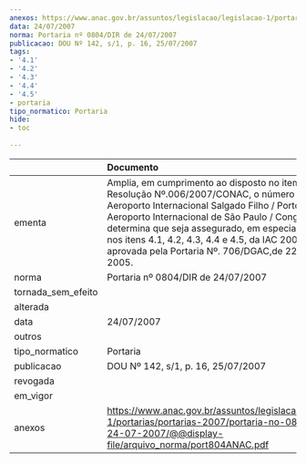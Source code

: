 ```yaml
---
anexos: https://www.anac.gov.br/assuntos/legislacao/legislacao-1/portarias/portarias-2007/portaria-no-0804-dir-de-24-07-2007/@@display-file/arquivo_norma/port804ANAC.pdf
data: 24/07/2007
norma: Portaria nº 0804/DIR de 24/07/2007
publicacao: DOU Nº 142, s/1, p. 16, 25/07/2007
tags:
- '4.1'
- '4.2'
- '4.3'
- '4.4'
- '4.5'
- portaria
tipo_normatico: Portaria
hide: 
- toc 
 
---
```


|                    | Documento                                                                                                                                                                                                                                                                                                                                                                                 |
|:-------------------|:------------------------------------------------------------------------------------------------------------------------------------------------------------------------------------------------------------------------------------------------------------------------------------------------------------------------------------------------------------------------------------------|
| ementa             | Amplia, em cumprimento ao disposto no item 1 da Resolução Nº.006/2007/CONAC, o número de fiscais no Aeroporto Internacional Salgado Filho / Porto Alegre e no Aeroporto Internacional de São Paulo / Congonhas, e determina que seja assegurado, em especial, o disposto nos itens 4.1, 4.2, 4.3, 4.4 e 4.5, da IAC 200-1001, aprovada pela Portaria Nº. 706/DGAC,de 22 de julho de 2005. |
| norma              | Portaria nº 0804/DIR de 24/07/2007                                                                                                                                                                                                                                                                                                                                                        |
| tornada_sem_efeito |                                                                                                                                                                                                                                                                                                                                                                                           |
| alterada           |                                                                                                                                                                                                                                                                                                                                                                                           |
| data               | 24/07/2007                                                                                                                                                                                                                                                                                                                                                                                |
| outros             |                                                                                                                                                                                                                                                                                                                                                                                           |
| tipo_normatico     | Portaria                                                                                                                                                                                                                                                                                                                                                                                  |
| publicacao         | DOU Nº 142, s/1, p. 16, 25/07/2007                                                                                                                                                                                                                                                                                                                                                        |
| revogada           |                                                                                                                                                                                                                                                                                                                                                                                           |
| em_vigor           |                                                                                                                                                                                                                                                                                                                                                                                           |
| anexos             | https://www.anac.gov.br/assuntos/legislacao/legislacao-1/portarias/portarias-2007/portaria-no-0804-dir-de-24-07-2007/@@display-file/arquivo_norma/port804ANAC.pdf                                                                                                                                                                                                                         |